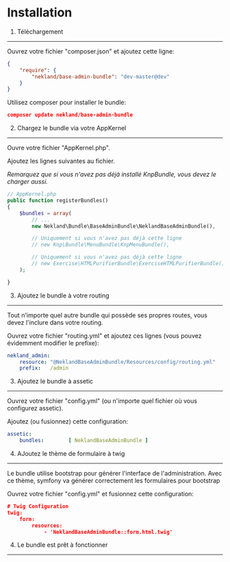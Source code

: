 Installation
============

1) Téléchargement
-----------------

Ouvrez votre fichier "composer.json" et ajoutez cette ligne:

```JSON
{
    "require": {
        "nekland/base-admin-bundle": "dev-master@dev"
    }
}
```

Utilisez composer pour installer le bundle:

```JSON
composer update nekland/base-admin-bundle
```

2) Chargez le bundle via votre AppKernel
----------------------------------------

Ouvre votre fichier "AppKernel.php".

Ajoutez les lignes suivantes au fichier.

*Remarquez que si vous n'avez pas déjà installé KnpBundle, vous devez le charger aussi.*

```PHP
// AppKernel.php
public function registerBundles()
{
    $bundles = array(
        // ...
        new Nekland\Bundle\BaseAdminBundle\NeklandBaseAdminBundle(),

        // Uniquement si vous n'avez pas déjà cette ligne
        // new Knp\Bundle\MenuBundle\KnpMenuBundle(),

        // Uniquement si vous n'avez pas déjà cette ligne
        // new Exercise\HTMLPurifierBundle\ExerciseHTMLPurifierBundle(),
    );

}
```

3) Ajoutez le bundle à votre routing
------------------------------------

Tout n'importe quel autre bundle qui possède ses propres routes, vous devez l'inclure dans votre routing.

Ouvrez votre fichier "routing.yml" et ajoutez ces lignes (vous pouvez évidemment modifier le prefixe):

```YAML
nekland_admin:
    resource: "@NeklandBaseAdminBundle/Resources/config/routing.yml"
    prefix:   /admin
```

3) Ajoutez le bundle à assetic
------------------------------

Ouvrez votre fichier "config.yml" (ou n'importe quel fichier où vous configurez assetic).

Ajoutez (ou fusionnez) cette configuration:

```YAML
assetic:
    bundles:        [ NeklandBaseAdminBundle ]
```


4) AJoutez le thème de formulaire à twig
----------------------------------------

Le bundle utilise bootstrap pour générer l'interface de l'administration. Avec ce thème, symfony va générer correctement
les formulaires pour bootstrap

Ouvrez votre fichier "config.yml" et fusionnez cette configuration:

```JSON
# Twig Configuration
twig:
    form:
        resources:
            - 'NeklandBaseAdminBundle::form.html.twig'
```

4) Le bundle est prêt à fonctionner
-----------------------------------
